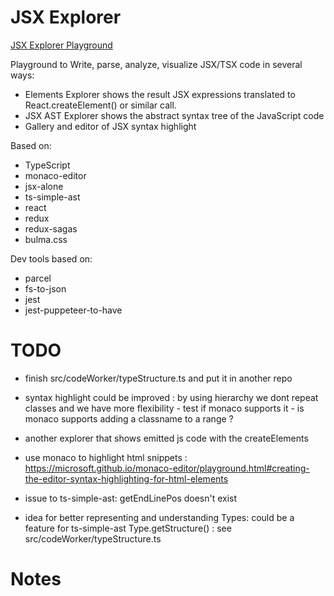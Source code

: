 # JSX Explorer

[JSX Explorer Playground](https://cancerberosgx.github.io/jsx-explorer/)

Playground to Write, parse, analyze, visualize JSX/TSX code in several ways: 

 * Elements Explorer shows the result JSX expressions translated to React.createElement() or similar call.
 * JSX AST Explorer shows the abstract syntax tree of the JavaScript code
 * Gallery and editor of JSX syntax highlight

Based on:

 * TypeScript
 * monaco-editor
 * jsx-alone
 * ts-simple-ast
 * react
 * redux
 * redux-sagas
 * bulma.css

Dev tools based on:

 * parcel
 * fs-to-json
 * jest
 * jest-puppeteer-to-have
 

# TODO

 * finish src/codeWorker/typeStructure.ts and put it in another repo
 * syntax highlight could be improved : by using hierarchy we dont repeat classes and we have more flexibility - test if monaco supports it - is monaco supports adding a classname to a range ?
 * another explorer that shows emitted js code with the createElements
 * use monaco to highlight html snippets : https://microsoft.github.io/monaco-editor/playground.html#creating-the-editor-syntax-highlighting-for-html-elements

 * issue to ts-simple-ast: getEndLinePos doesn't exist
 * idea for better representing and understanding Types: could be a feature for ts-simple-ast Type.getStructure() : see src/codeWorker/typeStructure.ts 
# Notes

